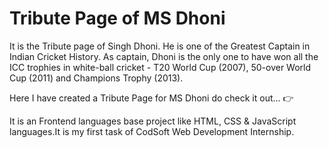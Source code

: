 # Tribute Page of MS Dhoni
It is the Tribute page of Singh Dhoni. He is one of the Greatest Captain in Indian Cricket History.
As captain, Dhoni is the only one to have won all the ICC trophies in white-ball cricket - T20 World Cup (2007), 50-over World Cup (2011) and Champions Trophy (2013).


Here I have created a Tribute Page for MS Dhoni do check it out...
👉  


It is an Frontend languages base project like HTML, CSS & JavaScript languages.It is my first task of CodSoft Web Development Internship.

